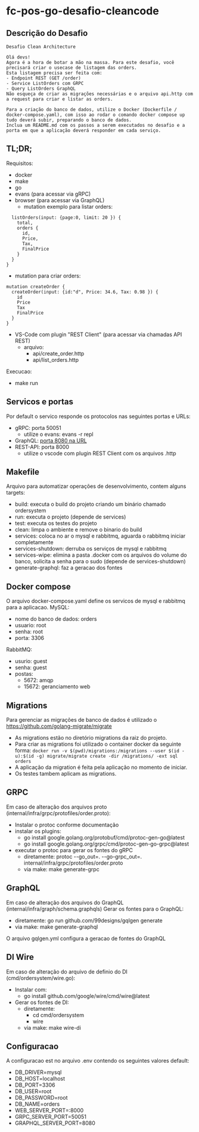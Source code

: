 # fc-pos-go-desafio-cleancode

## Descrição do Desafio
```
Desafio Clean Architecture

Olá devs!
Agora é a hora de botar a mão na massa. Para este desafio, você precisará criar o usecase de listagem das orders.
Esta listagem precisa ser feita com:
- Endpoint REST (GET /order)
- Service ListOrders com GRPC
- Query ListOrders GraphQL
Não esqueça de criar as migrações necessárias e o arquivo api.http com a request para criar e listar as orders.

Para a criação do banco de dados, utilize o Docker (Dockerfile / docker-compose.yaml), com isso ao rodar o comando docker compose up tudo deverá subir, preparando o banco de dados.
Inclua um README.md com os passos a serem executados no desafio e a porta em que a aplicação deverá responder em cada serviço.
```
## TL;DR;

Requisitos:
- docker
- make
- go
- evans (para acessar via gRPC)
- browser (para acessar via GraphQL)
  - mutation exemplo para listar orders:
```mutation listOrders {
  listOrders(input: {page:0, limit: 20 }) {
    total,
    orders {
      id,
      Price,
      Tax,
      FinalPrice
    }
  }
}
```
  - mutation para criar orders:
```
mutation createOrder {
  createOrder(input: {id:"d", Price: 34.6, Tax: 0.98 }) {
    id
    Price
    Tax
    FinalPrice
  }
}
```
- VS-Code com plugin "REST Client" (para acessar via chamadas API REST)
  - arquivo:
    -  api/create_order.http
    -  api/list_orders.http

Execucao:
- make run


## Servicos e portas

Por default o servico responde os protocolos nas seguintes portas e URLs:
- gRPC: porta 50051
  - utilize o evans: evans -r repl
- GraphQL: [porta 8080 na URL](http://localhost:8080/)
- REST-API: porta 8000
  - utilize o vscode com plugin REST Client com os arquivos .http

## Makefile
Arquivo para automatizar operações de desenvolvimento, contem alguns targets:
- build: executa o build do projeto criando um binário chamado ordersystem
- run: executa o projeto (depende de services)
- test: executa os testes do projeto
- clean: limpa o ambiente e remove o binario do build
- services: coloca no ar o mysql e rabbitmq, aguarda o rabbitmq iniciar completamente
- services-shutdown: derruba os serviços de mysql e rabbitmq
- services-wipe: elimina a pasta .docker com os arquivos do volume do banco, solicita a senha para o sudo (depende de services-shutdown)
- generate-graphql: faz a geracao dos fontes

## Docker compose

O arquivo docker-compose.yaml define os servicos de mysql e rabbitmq para a aplicacao.
MySQL:
- nome do banco de dados: orders
- usuario: root
- senha: root
- porta: 3306

RabbitMQ:
- usurio: guest
- senha: guest
- postas:
  - 5672: amqp
  - 15672: geranciamento web

## Migrations

Para gerenciar as migrações de banco de dados é utilizado o https://github.com/golang-migrate/migrate
- As migrations estão no diretório migrations da raiz do projeto.
- Para criar as migrations foi utilizado o container docker da seguinte forma:
  ```docker run -v $(pwd)/migrations:/migrations --user $(id -u):$(id -g) migrate/migrate create -dir /migrations/ -ext sql orders```
- A aplicação da migration é feita pela aplicação no momento de iniciar.
- Os testes tambem aplicam as migrations.

## GRPC

Em caso de alteração dos arquivos proto (internal/infra/grpc/protofiles/order.proto):
- Instalar o protoc conforme documentação
- instalar os plugins:
  - go install google.golang.org/protobuf/cmd/protoc-gen-go@latest
  - go install google.golang.org/grpc/cmd/protoc-gen-go-grpc@latest
- executar o protoc para gerar os fontes do gRPC
  - diretamente: protoc --go_out=. --go-grpc_out=. internal/infra/grpc/protofiles/order.proto
  - via make: make generate-grpc

## GraphQL

Em caso de alteração dos arquivos do GraphQL (internal/infra/graph/schema.graphqls)
Gerar os fontes para o GraphQL:
- diretamente: go run github.com/99designs/gqlgen generate
- via make: make generate-graphql

O arquivo gqlgen.yml configura a geracao de fontes do GraphQL

## DI Wire

Em caso de alteração do arquivo de definio do DI (cmd/ordersystem/wire.go):
- Instalar com:
  - go install github.com/google/wire/cmd/wire@latest
- Gerar os fontes de DI:
  - diretamente:
    - cd cmd/ordersystem
    - wire
  - via make: make wire-di

## Configuracao

A configuracao est no arquivo .env contendo os seguintes valores default:
- DB_DRIVER=mysql
- DB_HOST=localhost
- DB_PORT=3306
- DB_USER=root
- DB_PASSWORD=root
- DB_NAME=orders
- WEB_SERVER_PORT=:8000
- GRPC_SERVER_PORT=50051
- GRAPHQL_SERVER_PORT=8080


